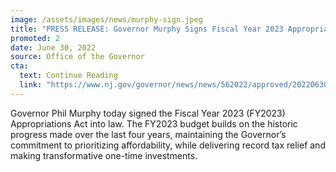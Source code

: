 ```yaml
---
image: /assets/images/news/murphy-sign.jpeg
title: "PRESS RELEASE: Governor Murphy Signs Fiscal Year 2023 Appropriations Act into Law"
promoted: 2
date: June 30, 2022
source: Office of the Governor
cta:
  text: Continue Reading
  link: "https://www.nj.gov/governor/news/news/562022/approved/20220630a.shtml"
---
```


Governor Phil Murphy today signed the Fiscal Year 2023 (FY2023) Appropriations Act into law. The FY2023 budget builds on the historic progress made over the last four years, maintaining the Governor’s commitment to prioritizing affordability, while delivering record tax relief and making transformative one-time investments.
